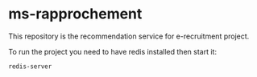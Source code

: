 # ms-rapprochement

This repository is the recommendation service for e-recruitment project.

To run the project you need to have redis installed then start it:

`redis-server`
